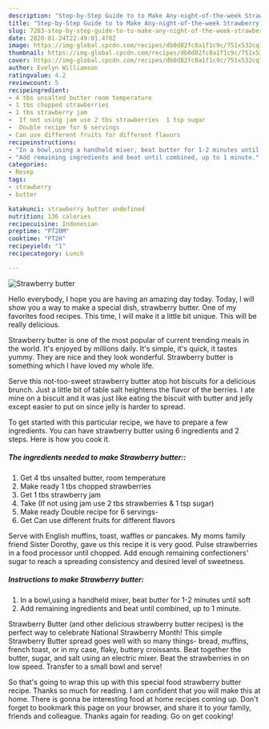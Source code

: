 ```yaml
---
description: "Step-by-Step Guide to to Make Any-night-of-the-week Strawberry butter"
title: "Step-by-Step Guide to to Make Any-night-of-the-week Strawberry butter"
slug: 7283-step-by-step-guide-to-to-make-any-night-of-the-week-strawberry-butter
date: 2020-01-24T22:49:01.470Z
image: https://img-global.cpcdn.com/recipes/db0d82fc8a1f1c9c/751x532cq70/strawberry-butter-recipe-main-photo.jpg
thumbnail: https://img-global.cpcdn.com/recipes/db0d82fc8a1f1c9c/751x532cq70/strawberry-butter-recipe-main-photo.jpg
cover: https://img-global.cpcdn.com/recipes/db0d82fc8a1f1c9c/751x532cq70/strawberry-butter-recipe-main-photo.jpg
author: Evelyn Williamson
ratingvalue: 4.2
reviewcount: 5
recipeingredient:
- 4 tbs unsalted butter room temperature
- 1 tbs chopped strawberries
- 1 tbs strawberry jam
-  If not using jam use 2 tbs strawberries  1 tsp sugar
-  Double recipe for 6 servings
- Can use different fruits for different flavors
recipeinstructions:
- "In a bowl,using a handheld mixer, beat butter for 1-2 minutes until soft"
- "Add remaining ingredients and beat until combined, up to 1 minute."
categories:
- Resep
tags:
- strawberry
- butter

katakunci: strawberry butter undefined
nutrition: 136 calories
recipecuisine: Indonesian
preptime: "PT20M"
cooktime: "PT2H"
recipeyield: "1"
recipecategory: Lunch

---
```



![Strawberry butter](https://img-global.cpcdn.com/recipes/db0d82fc8a1f1c9c/751x532cq70/strawberry-butter-recipe-main-photo.jpg)

Hello everybody, I hope you are having an amazing day today. Today, I will show you a way to make a special dish, strawberry butter. One of my favorites food recipes. This time, I will make it a little bit unique. This will be really delicious.

Strawberry butter is one of the most popular of current trending meals in the world. It's enjoyed by millions daily. It's simple, it's quick, it tastes yummy. They are nice and they look wonderful. Strawberry butter is something which I have loved my whole life.

Serve this not-too-sweet strawberry butter atop hot biscuits for a delicious brunch. Just a little bit of table salt heightens the flavor of the berries. I ate mine on a biscuit and it was just like eating the biscuit with butter and jelly except easier to put on since jelly is harder to spread.


To get started with this particular recipe, we have to prepare a few ingredients. You can have strawberry butter using 6 ingredients and 2 steps. Here is how you cook it.

##### The ingredients needed to make Strawberry butter::

1. Get 4 tbs unsalted butter, room temperature
1. Make ready 1 tbs chopped strawberries
1. Get 1 tbs strawberry jam
1. Take  (If not using jam use 2 tbs strawberries &amp; 1 tsp sugar)
1. Make ready  Double recipe for 6 servings-
1. Get Can use different fruits for different flavors


Serve with English muffins, toast, waffles or pancakes. My moms family friend Sister Dorothy, gave us this recipe it is very good. Pulse strawberries in a food processor until chopped. Add enough remaining confectioners&#39; sugar to reach a spreading consistency and desired level of sweetness. 

##### Instructions to make Strawberry butter:

1. In a bowl,using a handheld mixer, beat butter for 1-2 minutes until soft
1. Add remaining ingredients and beat until combined, up to 1 minute.


Strawberry Butter (and other delicious strawberry butter recipes) is the perfect way to celebrate National Strawberry Month! This simple Strawberry Butter spread goes well with so many things- bread, muffins, french toast, or in my case, flaky, buttery croissants. Beat together the butter, sugar, and salt using an electric mixer. Beat the strawberries in on low speed. Transfer to a small bowl and serve! 

So that's going to wrap this up with this special food strawberry butter recipe. Thanks so much for reading. I am confident that you will make this at home. There is gonna be interesting food at home recipes coming up. Don't forget to bookmark this page on your browser, and share it to your family, friends and colleague. Thanks again for reading. Go on get cooking!
